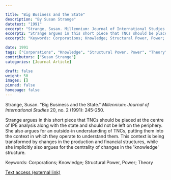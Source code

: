 ```yaml
---

title: "Big Business and the State"
description: "By Susan Strange"
datetext: "1991"
excerpt: "Strange, Susan. Millennium: Journal of International Studies 20, no. 2 (1991): 245-250."
excerpt2: "Strange argues in this short piece that TNCs should be placed at the centre of IPE analysis along with the state and should not be left on the periphery. She also argues for an outside-in understanding of TNCs, putting them into the context in which they operate to understand them. This context is being transformed by changes in the production and financial structures, while she implicitly also argues for the centrality of changes in the 'knowledge' structure."
excerpt3: "Keywords: Corporations; Knowledge; Structural Power, Power; Theory"

date: 1991
tags: ["Corporations", "Knowledge", "Structural Power, Power", "Theory", "1990's", "Susan Strange"]
contributors: ["Susan Strange"]
categories: [Journal Article]

draft: false
weight: 50
images: []
pinned: false
homepage: false
---
```


Strange, Susan. "Big Business and the State." *Millennium: Journal of International Studies* 20, no. 2 (1991): 245-250.

Strange argues in this short piece that TNCs should be placed at the centre of IPE analysis along with the state and should not be left on the periphery. She also argues for an outside-in understanding of TNCs, putting them into the context in which they operate to understand them. This context is being transformed by changes in the production and financial structures, while she implicitly also argues for the centrality of changes in the 'knowledge' structure.

Keywords: Corporations; Knowledge; Structural Power, Power; Theory

[Text access (external link)](https://doi.org/10.1177/03058298910200021501)
